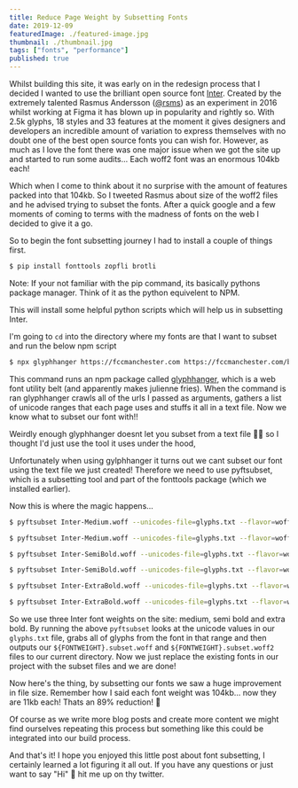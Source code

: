 ```yaml
---
title: Reduce Page Weight by Subsetting Fonts
date: 2019-12-09
featuredImage: ./featured-image.jpg
thumbnail: ./thumbnail.jpg
tags: ["fonts", "performance"]
published: true
---
```


Whilst building this site, it was early on in the redesign process that I decided I wanted to use the brilliant open source font [Inter](https://rsms.me/inter/). Created by the extremely talented Rasmus Andersson ([@rsms](https://twitter.com/rsms)) as an experiment in 2016 whilst working at Figma it has blown up in popularity and rightly so. With 2.5k glyphs, 18 styles and 33 features at the moment it gives designers and developers an incredible amount of variation to express themselves with no doubt one of the best open source fonts you can wish for. However, as much as I love the font there was one major issue when we got the site up and started to run some audits... Each woff2 font was an enormous 104kb each!

Which when I come to think about it no surprise with the amount of features packed into that 104kb. So I tweeted Rasmus about size of the woff2 files and he advised trying to subset the fonts. After a quick google and a few moments of coming to terms with the madness of fonts on the web I decided to give it a go.

So to begin the font subsetting journey I had to install a couple of things first.

```bash
$ pip install fonttools zopfli brotli
```

Note: If your not familiar with the pip command, its basically pythons package manager. Think of it as the python equivelent to NPM.

This will install some helpful python scripts which will help us in subsetting Inter.

I'm going to `cd` into the directory where my fonts are that I want to subset and run the below npm script

```bash
$ npx glyphhanger https://fccmanchester.com https://fccmanchester.com/blog https://fccmanchester.com/upcoming-meetups https://fccmanchester.com/learning-resources > glyphs.txt
```

This command runs an npm package called [glyphhanger](https://github.com/filamentgroup/glyphhanger), which is a web font utility belt (and apparently makes julienne fries). When the command is ran glyphhanger crawls all of the urls I passed as arguments, gathers a list of unicode ranges that each page uses and stuffs it all in a text file. Now we know what to subset our font with!!

Weirdly enough glyphhanger doesnt let you subset from a text file 🤷‍♂️ so I thought I'd just use the tool it uses under the hood,

Unfortunately when using gylphhanger it turns out we cant subset our font using the text file we just created! Therefore we need to use pyftsubset, which is a subsetting tool and part of the fonttools package (which we installed earlier).

Now this is where the magic happens...

```bash
$ pyftsubset Inter-Medium.woff --unicodes-file=glyphs.txt --flavor=woff --with-zopfli

$ pyftsubset Inter-Medium.woff --unicodes-file=glyphs.txt --flavor=woff2

$ pyftsubset Inter-SemiBold.woff --unicodes-file=glyphs.txt --flavor=woff --with-zopfli

$ pyftsubset Inter-SemiBold.woff --unicodes-file=glyphs.txt --flavor=woff2

$ pyftsubset Inter-ExtraBold.woff --unicodes-file=glyphs.txt --flavor=woff --with-zopfli

$ pyftsubset Inter-ExtraBold.woff --unicodes-file=glyphs.txt --flavor=woff2
```

So we use three Inter font weights on the site: medium, semi bold and extra bold. By running the above `pyftsubset` looks at the unicode values in our `glyphs.txt` file, grabs all of glyphs from the font in that range and then outputs our `${FONTWEIGHT}.subset.woff` and `${FONTWEIGHT}.subset.woff2` files to our current directory. Now we just replace the existing fonts in our project with the subset files and we are done!

Now here's the thing, by subsetting our fonts we saw a huge improvement in file size. Remember how I said each font weight was 104kb... now they are 11kb each! Thats an 89% reduction! 🤯

Of course as we write more blog posts and create more content we might find ourselves repeating this process but something like this could be integrated into our build process.

And that's it! I hope you enjoyed this little post about font subsetting, I certainly learned a lot figuring it all out. If you have any questions or just want to say "Hi" 👋 hit me up on thy twitter.
